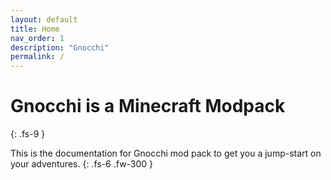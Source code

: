 ```yaml
---
layout: default
title: Home
nav_order: 1
description: "Gnocchi"
permalink: /
---
```


# Gnocchi is a Minecraft Modpack
{: .fs-9 }

This is the documentation for Gnocchi mod pack to get you a jump-start on your adventures.
{: .fs-6 .fw-300 }